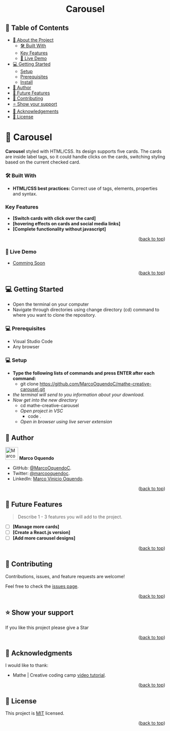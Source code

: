<a name="readme-top"></a>

<div align="center">
  <!-- You are encouraged to replace this logo with your own! Otherwise you can also remove it. -->

  <br/>

  <h1><b>Carousel</b></h1>

</div>

<!-- TABLE OF CONTENTS -->

## 📗 Table of Contents

- [📖 About the Project](#about-project)
  - [🛠 Built With](#built-with)
  - [Key Features](#key-features)
  - [🚀 Live Demo](#live-demo)
- [💻 Getting Started](#getting-started)
  - [Setup](#setup)
  - [Prerequisites](#prerequisites)
  - [Install](#install)
- [👥 Author](#author)
- [🔭 Future Features](#future-features)
- [🤝 Contributing](#contributing)
- [⭐️ Show your support](#support)
- [🙏 Acknowledgements](#acknowledgements)
- [📝 License](#license)

<!-- PROJECT DESCRIPTION -->

# 📖 Carousel <a name="about-project"></a>

**Carousel** styled with HTML/CSS. Its design supports five cards. The cards are inside label tags, so it could handle clicks on the cards, switching styling based on the current checked card.

### 🛠 Built With <a name="built-with"></a>

- **HTML/CSS best practices:** Correct use of tags, elements, properties and syntax.

<!-- Features -->

### Key Features <a name="key-features"></a>

- **[Switch cards with click over the card]**
- **[hovering effects on cards and social media links]**
- **[Complete functionality without javascript]**

<p align="right">(<a href="#readme-top">back to top</a>)</p>

<!-- LIVE DEMO -->

### 🚀 Live Demo <a name="live-demo"></a>

- [Comming Soon](#)

<p align="right">(<a href="#readme-top">back to top</a>)</p>


## 💻 Getting Started <a name="getting-started"></a>

- Open the terminal on your computer
- Navigate through directories using change directory (cd) command to where you want to clone the repository.

### 💻 Prerequisites <a name="prerequisites"></a>

- Visual Studio Code
- Any browser

### 💻 Setup <a name="setup"></a>

- **Type the following lists of commands and press ENTER after each command:**
  - git clone https://github.com/MarcoOquendoC/mathe-creative-carousel.git
- *the terminal will send to you information about your download.*
- *Now get into the new directory*
  - cd mathe-creative-carousel
  - *Open project in VSC*
    - code .
  - *Open in browser using live server extension*

<!-- AUTHORS -->

## 👥 Author <a name="author"></a>

<img src="https://ca.slack-edge.com/T47CT8XPG-U03GYGT3LBA-0bd15eb5c4a7-512" alt="Marco" width="40" height="40" /> **Marco Oquendo**

- GitHub: [@MarcoOquendoC](https://github.com/MarcoOquendoC). 
- Twitter: [@marcooquendoc](https://twitter.com/marcooquendoc). 
- LinkedIn: [Marco Vinicio Oquendo](https://www.linkedin.com/in/MarcoOquendoC/).

<p align="right">(<a href="#readme-top">back to top</a>)</p>

<!-- FUTURE FEATURES -->

## 🔭 Future Features <a name="future-features"></a>

> Describe 1 - 3 features you will add to the project.

- [ ] **[Manage more cards]**
- [ ] **[Create a React.js version]**
- [ ] **[Add more carousel designs]**

<p align="right">(<a href="#readme-top">back to top</a>)</p>

<!-- CONTRIBUTING -->

## 🤝 Contributing <a name="contributing"></a>

Contributions, issues, and feature requests are welcome!

Feel free to check the [issues page](https://github.com/MarcoOquendoC/mathe-creative-carousel/issues).

<p align="right">(<a href="#readme-top">back to top</a>)</p>

<!-- SUPPORT -->

## ⭐️ Show your support <a name="support"></a>

If you like this project please give a Star

<p align="right">(<a href="#readme-top">back to top</a>)</p>

<!-- ACKNOWLEDGEMENTS -->

## 🙏 Acknowledgments <a name="acknowledgements"></a>

I would like to thank:
- Mathe | Creative coding camp [video tutorial](https://youtu.be/LBAThoUn3rU?si=qbNhlDZG-qt_Y0Qd).

<p align="right">(<a href="#readme-top">back to top</a>)</p>

<!-- LICENSE -->

## 📝 License <a name="license"></a>

This project is [MIT](./LICENSE) licensed.

<p align="right">(<a href="#readme-top">back to top</a>)</p>
